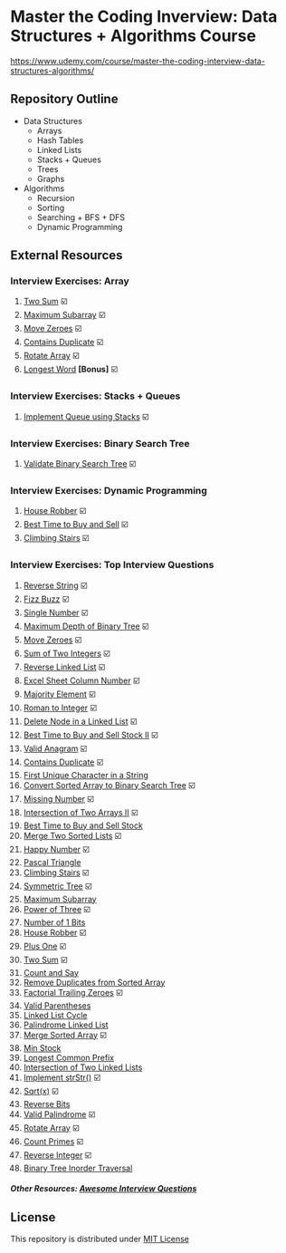# Master the Coding Inverview: Data Structures + Algorithms Course

https://www.udemy.com/course/master-the-coding-interview-data-structures-algorithms/

## Repository Outline
- Data Structures
  - Arrays 
  - Hash Tables
  - Linked Lists
  - Stacks + Queues
  - Trees
  - Graphs
- Algorithms
  - Recursion
  - Sorting
  - Searching + BFS + DFS
  - Dynamic Programming

## External Resources
### Interview Exercises: Array
1. [Two Sum](https://leetcode.com/problems/two-sum/description/) ☑️
2. [Maximum Subarray](https://leetcode.com/problems/maximum-subarray/description/) ☑️
3. [Move Zeroes](https://leetcode.com/problems/move-zeroes/description/) ☑️
4. [Contains Duplicate](https://leetcode.com/problems/contains-duplicate/description/) ☑️
5. [Rotate Array](https://leetcode.com/problems/rotate-array/description/) ☑️
6. [Longest Word](https://coderbyte.com/information/Longest%20Word) __[Bonus]__ ☑️

### Interview Exercises: Stacks + Queues
1. [Implement Queue using Stacks](https://leetcode.com/problems/implement-queue-using-stacks/) ☑️

### Interview Exercises: Binary Search Tree
1. [Validate Binary Search Tree](https://leetcode.com/problems/validate-binary-search-tree/) ☑️

### Interview Exercises: Dynamic Programming
1. [House Robber](https://leetcode.com/problems/house-robber/submissions/) ☑️
2. [Best Time to Buy and Sell](https://leetcode.com/problems/best-time-to-buy-and-sell-stock/submissions/) ☑️
3. [Climbing Stairs](https://leetcode.com/problems/climbing-stairs/submissions/) ☑️

### Interview Exercises: Top Interview Questions
1. [Reverse String](https://leetcode.com/problems/reverse-string/) ☑️
2. [Fizz Buzz](https://leetcode.com/problems/fizz-buzz/) ☑️
3. [Single Number](https://leetcode.com/problems/single-number/) ☑️
4. [Maximum Depth of Binary Tree](https://leetcode.com/problems/maximum-depth-of-binary-tree/) ☑️
5. [Move Zeroes](https://leetcode.com/problems/move-zeroes/) ☑️
6. [Sum of Two Integers](https://leetcode.com/problems/sum-of-two-integers/) ☑️
7. [Reverse Linked List](https://leetcode.com/problems/reverse-linked-list/) ☑️ 
8. [Excel Sheet Column Number](https://leetcode.com/problems/excel-sheet-column-number/) ☑️
9. [Majority Element](https://leetcode.com/problems/majority-element/) ☑️
10. [Roman to Integer](https://leetcode.com/problems/roman-to-integer/) ☑️
11. [Delete Node in a Linked List](https://leetcode.com/problems/delete-node-in-a-linked-list/) ☑️
12. [Best Time to Buy and Sell Stock II](https://leetcode.com/problems/best-time-to-buy-and-sell-stock-ii/) ☑️
13. [Valid Anagram](https://leetcode.com/problems/valid-anagram/) ☑️
14. [Contains Duplicate](https://leetcode.com/problems/contains-duplicate/) ☑️
15. [First Unique Character in a String](https://leetcode.com/problems/first-unique-character-in-a-string/)
16. [Convert Sorted Array to Binary Search Tree](https://leetcode.com/problems/convert-sorted-array-to-binary-search-tree/) ☑️
17. [Missing Number](https://leetcode.com/problems/missing-number/) ☑️
18. [Intersection of Two Arrays II](https://leetcode.com/problems/intersection-of-two-arrays-ii/) ☑️
19. [Best Time to Buy and Sell Stock](https://leetcode.com/problems/best-time-to-buy-and-sell-stock/)
20. [Merge Two Sorted Lists](https://leetcode.com/problems/merge-two-sorted-lists/) ☑️
21. [Happy Number](https://leetcode.com/problems/happy-number/) ☑️
22. [Pascal Triangle](https://leetcode.com/problems/pascals-triangle/)
24. [Climbing Stairs](https://leetcode.com/problems/climbing-stairs/) ☑️
25. [Symmetric Tree](https://leetcode.com/problems/symmetric-tree/) ☑️
26. [Maximum Subarray](https://leetcode.com/problems/maximum-subarray/)
27. [Power of Three](https://leetcode.com/problems/power-of-three/) ☑️
28. [Number of 1 Bits](https://leetcode.com/problems/number-of-1-bits/)
29. [House Robber](https://leetcode.com/problems/house-robber/) ☑️
30. [Plus One](https://leetcode.com/problems/plus-one/) ☑️
31. [Two Sum](https://leetcode.com/problems/two-sum/) ☑️
32. [Count and Say](https://leetcode.com/problems/count-and-say/)
33. [Remove Duplicates from Sorted Array](https://leetcode.com/problems/remove-duplicates-from-sorted-array/)
34. [Factorial Trailing Zeroes](https://leetcode.com/problems/factorial-trailing-zeroes/) ☑️
35. [Valid Parentheses](https://leetcode.com/problems/valid-parentheses/)
36. [Linked List Cycle](https://leetcode.com/problems/linked-list-cycle/)
37. [Palindrome Linked List](https://leetcode.com/problems/palindrome-linked-list/)
38. [Merge Sorted Array](https://leetcode.com/problems/merge-sorted-array/) ☑️
39. [Min Stock](https://leetcode.com/problems/min-stack/)
40. [Longest Common Prefix](https://leetcode.com/problems/longest-common-prefix/)
41. [Intersection of Two Linked Lists](https://leetcode.com/problems/intersection-of-two-linked-lists/)
42. [Implement strStr()](https://leetcode.com/problems/implement-strstr/) ☑️
43. [Sqrt(x)](https://leetcode.com/problems/sqrtx/) ☑️
44. [Reverse Bits](https://leetcode.com/problems/reverse-bits/)
45. [Valid Palindrome](https://leetcode.com/problems/valid-palindrome/) ☑️
46. [Rotate Array](https://leetcode.com/problems/rotate-array/) ☑️
47. [Count Primes](https://leetcode.com/problems/count-primes/) ☑️
48. [Reverse Integer](https://leetcode.com/problems/reverse-integer/) ☑️
49. [Binary Tree Inorder Traversal](https://leetcode.com/problems/binary-tree-inorder-traversal/)

##### Other Resources: [Awesome Interview Questions](https://github.com/DopplerHQ/awesome-interview-questions)

## License
This repository is distributed under [MIT License](https://github.com/luangtatipsy/master-the-code-interview/blob/main/LICENSE)
